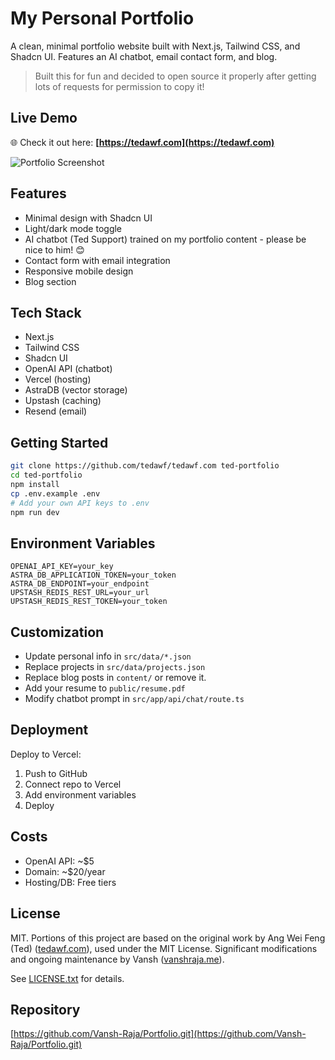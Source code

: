 # My Personal Portfolio

A clean, minimal portfolio website built with Next.js, Tailwind CSS, and Shadcn UI. Features an AI chatbot, email contact form, and blog.

> Built this for fun and decided to open source it properly after getting lots of requests for permission to copy it!

## Live Demo

🌐 Check it out here: **[https://tedawf.com](https://tedawf.com)**

![Portfolio Screenshot](public/tedawf-com-2.png)

## Features

- Minimal design with Shadcn UI
- Light/dark mode toggle
- AI chatbot (Ted Support) trained on my portfolio content - please be nice to him! 😊
- Contact form with email integration
- Responsive mobile design
- Blog section

## Tech Stack

- Next.js
- Tailwind CSS
- Shadcn UI
- OpenAI API (chatbot)
- Vercel (hosting)
- AstraDB (vector storage)
- Upstash (caching)
- Resend (email)

## Getting Started

```bash
git clone https://github.com/tedawf/tedawf.com ted-portfolio
cd ted-portfolio
npm install
cp .env.example .env
# Add your own API keys to .env
npm run dev
```

## Environment Variables

```env
OPENAI_API_KEY=your_key
ASTRA_DB_APPLICATION_TOKEN=your_token
ASTRA_DB_ENDPOINT=your_endpoint
UPSTASH_REDIS_REST_URL=your_url
UPSTASH_REDIS_REST_TOKEN=your_token
```

## Customization

- Update personal info in `src/data/*.json`
- Replace projects in `src/data/projects.json`
- Replace blog posts in `content/` or remove it.
- Add your resume to `public/resume.pdf`
- Modify chatbot prompt in `src/app/api/chat/route.ts`

## Deployment

Deploy to Vercel:

1. Push to GitHub
2. Connect repo to Vercel
3. Add environment variables
4. Deploy

## Costs

- OpenAI API: ~$5
- Domain: ~$20/year
- Hosting/DB: Free tiers

## License

MIT. Portions of this project are based on the original work by Ang Wei Feng (Ted) ([tedawf.com](https://tedawf.com)), used under the MIT License. Significant modifications and ongoing maintenance by Vansh ([vanshraja.me](https://vanshraja.me)).

See [LICENSE.txt](LICENSE.txt) for details.

## Repository

[https://github.com/Vansh-Raja/Portfolio.git](https://github.com/Vansh-Raja/Portfolio.git)

